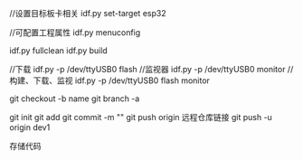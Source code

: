 //设置目标板卡相关
idf.py set-target esp32

//可配置工程属性
idf.py menuconfig

idf.py fullclean
idf.py build

//下载
idf.py -p /dev/ttyUSB0 flash
//监视器
idf.py -p /dev/ttyUSB0 monitor
//构建、下载、监视
idf.py -p /dev/ttyUSB0 flash monitor

git checkout -b name
git branch -a

git init
git add
git commit -m ""
git push origin 远程仓库链接
git push -u origin dev1

存储代码
